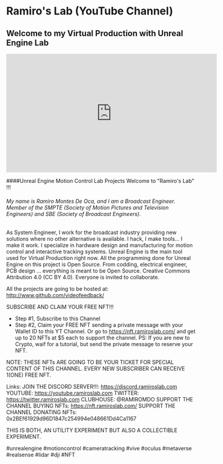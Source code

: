 # Ramiro's Lab (YouTube Channel)

## Welcome to my Virtual Production with Unreal Engine Lab

<p align="center">
<iframe width="560" height="315" src="https://www.youtube.com/embed/ZKbpYW4h4SU" title="YouTube video player" frameborder="0" allow="accelerometer; autoplay; clipboard-write; encrypted-media; gyroscope; picture-in-picture" allowfullscreen></iframe></p>


####Unreal Engine Motion Control Lab Projects
Welcome to "Ramiro's Lab" !!!
###### My name is Ramiro Montes De Oca, and I am a Broadcast Engineer. Member of the SMPTE (Society of Motion Pictures and Television Engineers) and SBE (Society of Broadcast Engineers). 
As System Engineer, I work for the broadcast industry providing new solutions where no other alternative is available. I hack, I make tools... I make it work.
I specialize in hardware design and manufacturing for motion control and interactive tracking systems. 
Unreal Engine is the main tool used for Virtual Production right now. All the programming done for Unreal Engine on this project is Open Source. From codding, electrical engineer, PCB design ... everything is meant to be Open Source. 
Creative Commons Attribution 4.0 (CC BY 4.0). Everyone is invited to collaborate. 

All the projects are going to be hosted at:
http://www.github.com/videofeedback/

SUBSCRIBE AND CLAIM YOUR FREE NFT!!!
- Step #1, Subscribe to this Channel
- Step #2, Claim your FREE NFT sending a private message with your Wallet ID to this YT Channel.
Or go to https://nft.ramiroslab.com/  and get up to 20 NFTs at $5 each to support the channel.
PS: If you are new to Crypto, waif for a tutorial, but send the private message to reserve your NFT.

NOTE:
THESE NFTs ARE GOING TO BE YOUR TICKET FOR SPECIAL CONTENT OF THIS CHANNEL.
EVERY NEW SUBSCRIBER CAN RECEIVE 1(ONE) FREE NFT.

Links:
JOIN THE DISCORD SERVER!!!: https://discord.ramiroslab.com
YOUTUBE: https://youtube.ramiroslab.com
TWITTER: https://twitter.ramiroslab.com
CLUBHOUSE: @RAMIROMDO
SUPPORT THE CHANNEL BUYING NFTs: https://nft.ramiroslab.com/ 
SUPPORT THE CHANNEL DONATING NFTs: 0x2BEf61929d96D1847c254994e048661Dd4Ca1167

THIS IS BOTH, AN UTILITY EXPERIMENT BUT ALSO A COLLECTIBLE EXPERIMENT.


#unrealengine #motioncontrol #cameratracking #vive #oculus #metaverse #realsense #lidar #dji #NFT